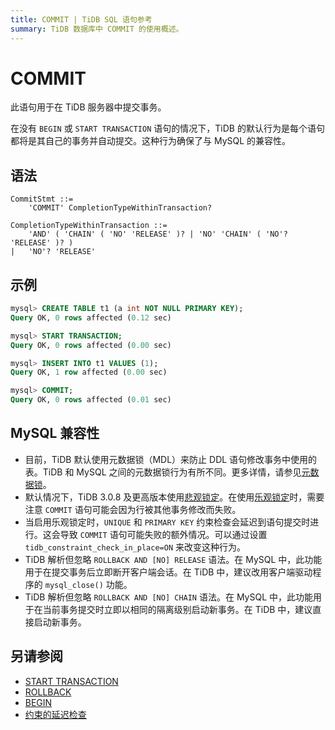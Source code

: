 ```yaml
---
title: COMMIT | TiDB SQL 语句参考
summary: TiDB 数据库中 COMMIT 的使用概述。
---
```


# COMMIT

此语句用于在 TiDB 服务器中提交事务。

在没有 `BEGIN` 或 `START TRANSACTION` 语句的情况下，TiDB 的默认行为是每个语句都将是其自己的事务并自动提交。这种行为确保了与 MySQL 的兼容性。

## 语法

```ebnf+diagram
CommitStmt ::=
    'COMMIT' CompletionTypeWithinTransaction?

CompletionTypeWithinTransaction ::=
    'AND' ( 'CHAIN' ( 'NO' 'RELEASE' )? | 'NO' 'CHAIN' ( 'NO'? 'RELEASE' )? )
|   'NO'? 'RELEASE'
```

## 示例

```sql
mysql> CREATE TABLE t1 (a int NOT NULL PRIMARY KEY);
Query OK, 0 rows affected (0.12 sec)

mysql> START TRANSACTION;
Query OK, 0 rows affected (0.00 sec)

mysql> INSERT INTO t1 VALUES (1);
Query OK, 1 row affected (0.00 sec)

mysql> COMMIT;
Query OK, 0 rows affected (0.01 sec)
```

## MySQL 兼容性

* 目前，TiDB 默认使用元数据锁（MDL）来防止 DDL 语句修改事务中使用的表。TiDB 和 MySQL 之间的元数据锁行为有所不同。更多详情，请参见[元数据锁](/metadata-lock.md)。
* 默认情况下，TiDB 3.0.8 及更高版本使用[悲观锁定](/pessimistic-transaction.md)。在使用[乐观锁定](/optimistic-transaction.md)时，需要注意 `COMMIT` 语句可能会因为行被其他事务修改而失败。
* 当启用乐观锁定时，`UNIQUE` 和 `PRIMARY KEY` 约束检查会延迟到语句提交时进行。这会导致 `COMMIT` 语句可能失败的额外情况。可以通过设置 `tidb_constraint_check_in_place=ON` 来改变这种行为。
* TiDB 解析但忽略 `ROLLBACK AND [NO] RELEASE` 语法。在 MySQL 中，此功能用于在提交事务后立即断开客户端会话。在 TiDB 中，建议改用客户端驱动程序的 `mysql_close()` 功能。
* TiDB 解析但忽略 `ROLLBACK AND [NO] CHAIN` 语法。在 MySQL 中，此功能用于在当前事务提交时立即以相同的隔离级别启动新事务。在 TiDB 中，建议直接启动新事务。

## 另请参阅

* [START TRANSACTION](/sql-statements/sql-statement-start-transaction.md)
* [ROLLBACK](/sql-statements/sql-statement-rollback.md)
* [BEGIN](/sql-statements/sql-statement-begin.md)
* [约束的延迟检查](/transaction-overview.md#lazy-check-of-constraints)
